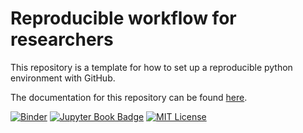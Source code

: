 # Reproducible workflow for researchers

This repository is a template for how to set up a reproducible python environment with GitHub.

The documentation for this repository can be found [here](https://jorgensd.github.io/reproducibility/).

[![Binder](https://mybinder.org/badge_logo.svg)](https://mybinder.org/v2/gh/jorgensd/reproducibility/gh-pages?labpath=_sources)
[![Jupyter Book Badge](https://jupyterbook.org/badge.svg)](https://jorgensd.github.io/reproducibility)
[![MIT License](https://img.shields.io/github/license/jorgensd/reproducibility)](LICENSE)

